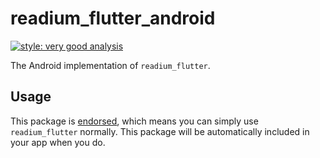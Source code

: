 # readium_flutter_android

[![style: very good analysis][very_good_analysis_badge]][very_good_analysis_link]

The Android implementation of `readium_flutter`.

## Usage

This package is [endorsed][endorsed_link], which means you can simply use `readium_flutter`
normally. This package will be automatically included in your app when you do.

[endorsed_link]: https://flutter.dev/docs/development/packages-and-plugins/developing-packages#endorsed-federated-plugin
[very_good_analysis_badge]: https://img.shields.io/badge/style-very_good_analysis-B22C89.svg
[very_good_analysis_link]: https://pub.dev/packages/very_good_analysis